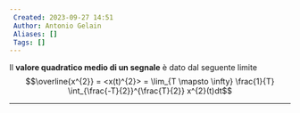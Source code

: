 ```yaml
---
 Created: 2023-09-27 14:51
 Author: Antonio Gelain
 Aliases: []
 Tags: []
---
```


Il **valore quadratico medio di un segnale** è dato dal seguente limite
$$\overline{x^{2}} = <x(t)^{2}> = \lim_{T \mapsto \infty} \frac{1}{T} \int_{\frac{-T}{2}}^{\frac{T}{2}} x^{2}(t)dt$$

---

